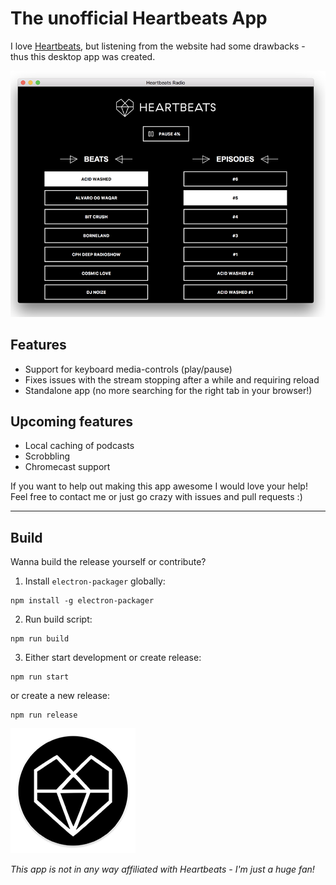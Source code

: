 
# The unofficial Heartbeats App

I love [Heartbeats](http://heartbeats.dk/), but listening from the website had some drawbacks - thus this desktop app was created.

![Screenshot](screenshot.png)

## Features

- Support for keyboard media-controls (play/pause)
- Fixes issues with the stream stopping after a while and requiring reload
- Standalone app (no more searching for the right tab in your browser!)

## Upcoming features

- Local caching of podcasts
- Scrobbling
- Chromecast support

If you want to help out making this app awesome I would love your help! Feel free to contact me or just go crazy with issues and pull requests :)

---

## Build

Wanna build the release yourself or contribute?

1. Install `electron-packager` globally:

```
npm install -g electron-packager
```

2. Run build script:

```
npm run build
```

3. Either start development or create release:

```
npm run start
```

or create a new release:

```
npm run release
```

![icon](app-icon.png)

_This app is not in any way affiliated with Heartbeats - I'm just a huge fan!_


